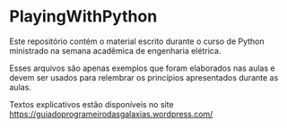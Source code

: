 # PlayingWithPython
Este repositório contém o material escrito durante o curso de Python ministrado na semana acadêmica de engenharia elétrica.

Esses arquivos são apenas exemplos que foram elaborados nas aulas e devem ser usados para relembrar os princípios apresentados durante as aulas.

Textos explicativos estão disponíveis no site https://guiadoprogrameirodasgalaxias.wordpress.com/
